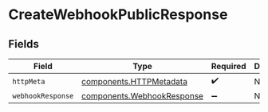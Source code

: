 # CreateWebhookPublicResponse


## Fields

| Field                                                                    | Type                                                                     | Required                                                                 | Description                                                              |
| ------------------------------------------------------------------------ | ------------------------------------------------------------------------ | ------------------------------------------------------------------------ | ------------------------------------------------------------------------ |
| `httpMeta`                                                               | [components.HTTPMetadata](../../models/components/httpmetadata.md)       | :heavy_check_mark:                                                       | N/A                                                                      |
| `webhookResponse`                                                        | [components.WebhookResponse](../../models/components/webhookresponse.md) | :heavy_minus_sign:                                                       | N/A                                                                      |